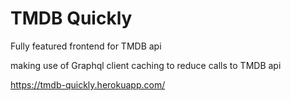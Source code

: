 # TMDB Quickly

Fully featured frontend for TMDB api

making use of Graphql client caching to reduce calls to TMDB api

https://tmdb-quickly.herokuapp.com/
